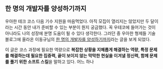 ## 한 명의 개발자를 양성하기까지

우아한 테크 코스 다음 기수 지원을 마음먹었다. 아직 모집이 열리지는 않았지만 두 달이라는 시간 동안 내가 준비할 수 있는 부분이 뭔지 궁금했다. 꼭 우테코에 들어가는 것이 아니라도 나의 성장에 분명 도움이 될 수 있다 생각한다. 그러던 중 우아한 형제들 기술 블로그에 올라온 이동규님의 [한 명의 개발자를 양성하기까지](https://techblog.woowahan.com/5977/)라는 글을 보게 되었다.

이 글은 코스 과정에 필요한 역량으로 **복잡한 상황을 지혜롭게 해결하는 역량, 특정 문제를 해결하는데 필요한 집중력, 끝이 보이지 않는 막막한 현실을 이겨낼 정신력, 함께 문제를 풀기 위한 소프트 스킬**을 말하고 있다. 어느 하나 
<!--stackedit_data:
eyJoaXN0b3J5IjpbMTk0MjAzODY4NiwyMDc3MjI1MjA5LDE4OT
YwOTM2ODksLTIwNDU1MDE1MzcsLTE2MTg4NzA4Niw4MzQ5ODky
MjAsLTIwODg3NDY2MTJdfQ==
-->